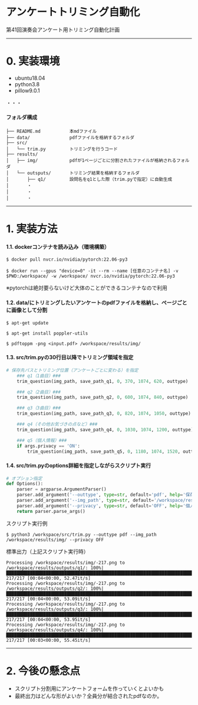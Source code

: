 # アンケートトリミング自動化
第41回演奏会アンケート用トリミング自動化計画

---

# 0. 実装環境
* ubuntu18.04
* python3.8
* pillow9.0.1

・・・

#### フォルダ構成
```
├── README.md           本mdファイル
├── data/               pdfファイルを格納するフォルダ
├── src/                
│   └── trim.py         トリミングを行うコード
├── results/
│   ├── img/            pdfが1ページごとに分割されたファイルが格納されるフォルダ
│   └── outsputs/       トリミング結果を格納するフォルダ
│       ├── q1/         設問名をq1とした際（trim.pyで指定）に自動生成
│       ・
│       ・
│       ・
```

---

# 1. 実装方法
#### 1.1. dockerコンテナを読み込み（環境構築）

`$ docker pull nvcr.io/nvidia/pytorch:22.06-py3`

`$ docker run --gpus "device=0" -it --rm --name [任意のコンテナ名] -v $PWD:/workspace/ -w /workspace/ nvcr.io/nvidia/pytorch:22.06-py3`

※pytorchは絶対要らないけど大体のことができるコンテナなので利用

#### 1.2. data/にトリミングしたいアンケートのpdfファイルを格納し、ページごとに画像として分割

`$ apt-get update`

`$ apt-get install poppler-utils`

`$ pdftoppm -png <input.pdf> /workspace/results/img/`


#### 1.3. src/trim.pyの30行目以降でトリミング領域を指定
```python
# 保存先パスとトリミング位置（アンケートごとに変わる）を指定
    ### q1（1曲目）###
    trim_question(img_path, save_path_q1, 0, 370, 1074, 620, outtype)

    ### q2（2曲目）###
    trim_question(img_path, save_path_q2, 0, 600, 1074, 840, outtype)

    ### q3（3曲目）###
    trim_question(img_path, save_path_q3, 0, 820, 1074, 1050, outtype)

    ### q4（その他お気づきの点など）###
    trim_question(img_path, save_path_q4, 0, 1030, 1074, 1200, outtype)

    ### q5（個人情報）###
    if args.privacy == 'ON':
        trim_question(img_path, save_path_q5, 0, 1180, 1074, 1520, outtype)
```

#### 1.4. src/trim.pyのoptions詳細を指定しながらスクリプト実行
```python
# オプション指定
def Options():
    parser = argparse.ArgumentParser()
    parser.add_argument('--outtype', type=str, default='pdf', help='保存する拡張子を指定')
    parser.add_argument('--img_path', type=str, default='/workspace/results/img/*' , help='pdf→imageの変換で保存された画像が格納されたパスを指定')
    parser.add_argument('--privacy', type=str, default='OFF', help='個人情報をトリミングするか否か。ONにするとq5として保存される。')
    return parser.parse_args()
```
スクリプト実行例

`$ python3 /workspace/src/trim.py --outtype pdf --img_path /workspace/results/img/ --privacy OFF`

標準出力（上記スクリプト実行時）
```
Processing /workspace/results/img/-217.png to /workspace/results/outputs/q1/: 100%|████████████████████████████████████████████████████████████████████████████████████████████████████████████| 217/217 [00:04<00:00, 52.47it/s]
Processing /workspace/results/img/-217.png to /workspace/results/outputs/q2/: 100%|████████████████████████████████████████████████████████████████████████████████████████████████████████████| 217/217 [00:04<00:00, 53.09it/s]
Processing /workspace/results/img/-217.png to /workspace/results/outputs/q3/: 100%|████████████████████████████████████████████████████████████████████████████████████████████████████████████| 217/217 [00:04<00:00, 53.95it/s]
Processing /workspace/results/img/-217.png to /workspace/results/outputs/q4/: 100%|████████████████████████████████████████████████████████████████████████████████████████████████████████████| 217/217 [00:03<00:00, 55.45it/s]
```

---

# 2. 今後の懸念点

* スクリプト分割用にアンケートフォームを作っていくとよいかも
* 最終出力はどんな形がよいか？全員分が結合されたpdfなのか。